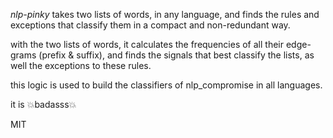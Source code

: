 
*nlp-pinky* takes two lists of words, in any language, and finds the rules and exceptions that classify them in a compact and non-redundant way.


with the two lists of words, it calculates the frequencies of all their edge-grams (prefix & suffix), and finds the signals that best classify the lists, as well the exceptions to these rules.

this logic is used to build the classifiers of nlp_compromise in all languages.


it is :boom:badasss:boom:

MIT
